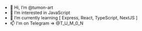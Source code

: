 - 👋 Hi, I’m @tumon-art
- 👀 I’m interested in JavaScript
- 🌱 I’m currently learning [ Express, React, TypeScript, NextJS ]
- 📫 I'm on Telegram => @T_U_M_0_N
